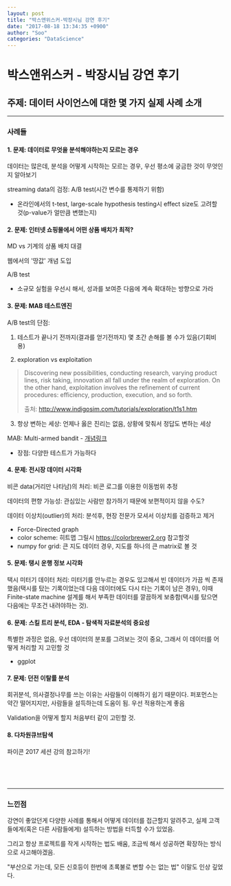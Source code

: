 ```yaml
---
layout: post
title: "박스앤위스커-박장시님 강연 후기"
date: "2017-08-18 13:34:35 +0900"
author: "Soo"
categories: "DataScience"
---
```

**박스앤위스커 - 박장시님 강연 후기**
===
## 주제: 데이터 사이언스에 대한 몇 가지 실제 사례 소개
---
### 사례들

#### 1. 문제: 데이터로 무엇을 분석해야하는지 모르는 경우
데이터는 많은데, 분석을 어떻게 시작하는 모르는 경우, 우선 평소에 궁금한 것이 무엇인지 알아보기

streaming data의 검정: A/B test(시간 변수를 통제하기 위함)

* 온라인에서의 t-test, large-scale hypothesis testing시 effect size도 고려할 것(p-value가 얼만큼 변했는지)

#### 2. 문제: 인터넷 쇼핑몰에서 어떤 상품 배치가 최적?
MD vs 기계의 상품 배치 대결

웹에서의 '땅값' 개념 도입

A/B test

* 소규모 실험을 우선시 해서, 성과를 보여준 다음에 계속 확대하는 방향으로 가라

#### 3. 문제: MAB 테스트엔진
A/B test의 단점:

1) 테스트가 끝나기 전까지(결과를 얻기전까지) 몇 초간 손해를 볼 수가 있음(기회비용)

2) exploration vs exploitation
> Discovering new possibilities, conducting research, varying product lines, risk taking, innovation all fall under the realm of exploration. On the other hand, exploitation involves the refinement of current procedures: efficiency, production, execution, and so forth.
>
> 출처: http://www.indigosim.com/tutorials/exploration/t1s1.htm

3) 항상 변하는 세상: 언제나 옳은 진리는 없음, 상황에 맞춰서 정답도 변하는 세상

MAB: Multi-armed bandit - [개념링크](https://en.wikipedia.org/wiki/Multi-armed_bandit)

* 장점: 다양한 테스트가 가능하다

#### 4. 문제: 전시장 데이터 시각화
비콘 data(거리만 나타남)의 처리: 비콘 로그를 이용한 이동범위 추정

데이터의 편향 가능성: 관심있는 사람만 참가하기 때문에 보편적이지 않을 수도?

데이터 이상치(outlier)의 처리: 분석후, 현장 전문가 모셔서 이상치를 검증하고 제거

* Force-Directed graph
* color scheme: 히트맵 그릴시 https://colorbrewer2.org 참고할것
* numpy for grid: 큰 지도 데이터 경우, 지도를 하나의 큰 matrix로 볼 것

#### 5. 문제: 탱시 운행 정보 시각화
택시 미터기 데이터 처리: 미터기를 안누르는 경우도 있고해서 빈 데이터가 가끔 씩 존재했음(택시를 탔는 기록이었는데 다음 데이터에도 다시 타는 기록이 남은 경우), 이때 Finite-state machine 설계를 해서 부족한 데이터를 깔끔하게 보충함(택시를 탔으면 다음에는 무조건 내려야하는 것).

#### 6. 문제: 스킬 트리 분석, EDA - 탐색적 자료분석의 중요성
특별한 과정은 없음, 우선 데이터의 분포를 그려보는 것이 중요, 그래서 이 데이터를 어떻게 처리할 지 고민할 것

* ggplot

#### 7. 문제: 던전 이탈률 분석
회귀분석, 의사결정나무를 쓰는 이유는 사람들이 이해하기 쉽기 때문이다. 퍼포먼스는 약간 떨어지지만, 사람들을 설득하는데 도움이 됨. 우선 적용하는게 좋음

Validation을 어떻게 할지 처음부터 같이 고민할 것.

#### 8. 다차원큐브탐색
파이콘 2017 세션 강의 참고하기!

<p><br /></p>
<p><br /></p>

---
### 느낀점
강연이 좋았던게 다양한 사례를 통해서 어떻게 데이터를 접근할지 알려주고, 실제 고객들에게(혹은 다른 사람들에게) 설득하는 방법을 터득할 수가 있었음.

그리고 항상 프로젝트를 작게 시작하는 법도 배움, 조금씩 해서 성공하면 확장하는 방식으로 사고해야겠음.

"부산으로 가는데, 모든 신호등이 한번에 초록불로 변할 수는 없는 법" 이말도 인상 깊었다.
